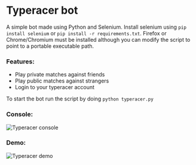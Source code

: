 # Typeracer bot

A simple bot made using Python and Selenium. Install selenium using `pip install selenium` or `pip install -r requirements.txt`. Firefox or Chrome/Chromium must be installed although you can modify the script to point to a portable executable path.

### Features:
* Play private matches against friends
* Play public matches against strangers
* Login to your typeracer account

To start the bot run the script by doing `python typeracer.py`

### Console:
![Typeracer console](https://raw.githubusercontent.com/sereneblue/typeracer-bot/master/screenshot.png)

### Demo:
![Typeracer demo](https://raw.githubusercontent.com/sereneblue/typeracer-bot/master/demo.gif)